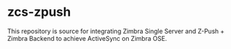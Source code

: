 # zcs-zpush
This repository is source for integrating Zimbra Single Server and Z-Push + Zimbra Backend to achieve ActiveSync on Zimbra OSE.
